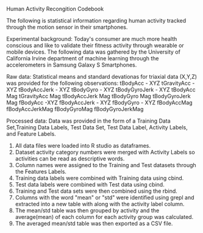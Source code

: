 Human Activity Recongition Codebook

The following is statistical information regarding human activity tracked through the motion sensor in their smartphones.

Experimental background:
Today's consumer are much more health conscious and like to validate their fitness activity through wearable or mobile devices.  The following data was gathered by the University of California Irvine department of machine learning through the accelerometers in Samsung Galaxy S Smartphones.  

Raw data: 
Statistical means and standard devationas for triaxial data (X,Y,Z) was provided for the following observations:
tBodyAcc - XYZ
tGravityAcc - XYZ
tBodyAccJerk - XYZ
tBodyGyro - XYZ
tBodyGyroJerk - XYZ
tBodyAcc Mag
tGravityAcc Mag
tBodyAccJerk Mag
tBodyGyro Mag
tBodyGyroJerk Mag
fBodyAcc  -XYZ
fBodyAccJerk - XYZ
fBodyGyro - XYZ
fBodyAccMag
fBodyAccJerkMag
fBodyGyroMag
fBodyGyroJerkMag

Processed data: 
Data was provided in the form of a Training Data Set,Training Data Labels, Test Data Set, Test Data Label, Activity Labels, and Feature Labels.
1. All data files were loaded into R studio as dataframes.  
2. Dataset activity category numbers were merged with Activity Labels so activities can be read as descriptive words.
3. Column names were assigned to the Training and Test datasets through the Features Labels.
4. Training data labels were combined with Training data using cbind.
5. Test data labels were combined with Test data using cbind.
6. Training and Test data sets were then combined using the rbind.
7. Columns with the word "mean" or "std" were identified using grepl and extracted into a new table with along with the activity label column.
8. The mean/std table was then grouped by activity and the average(mean) of each column for each activity group was calculated.
9. The averaged mean/std table was then exported as a CSV file.